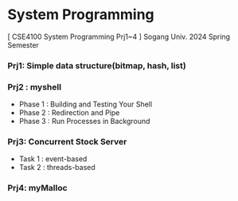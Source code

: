 # System Programming
[ CSE4100 System Programming Prj1~4 ]
Sogang Univ. 2024 Spring Semester

### Prj1: Simple data structure(bitmap, hash, list)

### Prj2 : myshell
- Phase 1 : Building and Testing Your Shell 
- Phase 2 : Redirection and Pipe 
- Phase 3 : Run Processes in Background

### Prj3: Concurrent Stock Server 
- Task 1 : event-based
- Task 2 : threads-based

### Prj4: myMalloc
